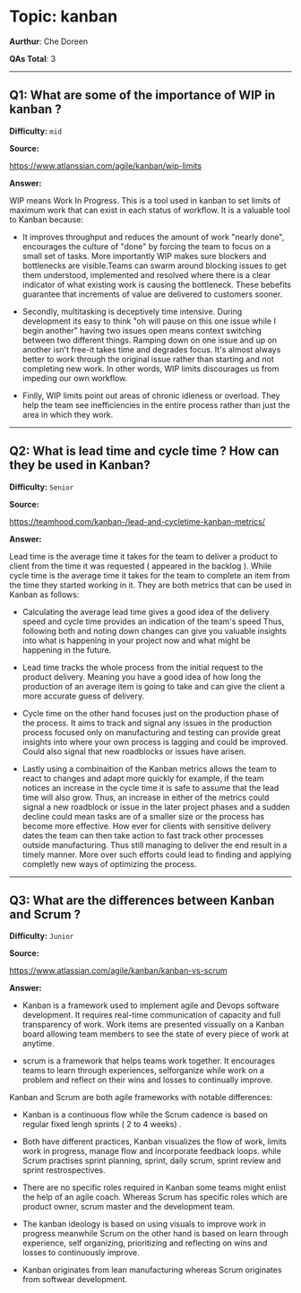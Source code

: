# Topic: kanban

**Aurthur**: Che Doreen

**QAs Total**: 3

---

## Q1: What are some of the importance of WIP in kanban ?

**Difficulty:** `mid`

**Source:**

https://www.atlanssian.com/agile/kanban/wip-limits 

**Answer:**

WIP means Work In Progress. This is a tool used in kanban to set limits of maximum work that can exist in each status of workflow. It is a valuable tool to Kanban because:

*  It improves throughput and reduces the amount of work "nearly done", encourages the culture of "done" by forcing the team to focus on a small set of tasks. More importantly WIP makes sure blockers and bottlenecks are visible.Teams can swarm around blocking issues to get them understood, implemented and resolved where there is a clear indicator of what existing work is causing the bottleneck. These bebefits guarantee that increments of value are delivered to customers sooner.

* Secondly, multitasking is deceptively time intensive. During development its easy to think "oh will pause on this one issue while I begin another" having two issues open means context switching between two different things. Ramping down on one issue and up on another isn't free-it takes time and degrades focus. It's almost always better to work through the original issue rather than starting and not completing new work. In other words, WIP limits discourages us from impeding our own workflow.

* Finlly, WIP limits point out areas of chronic idleness or overload. They help the team see inefficiencies in the entire process rather than just the area in which they work.

---

## Q2: What is lead time and cycle time ? How can they be used in Kanban?

**Difficulty:** `Senior`

**Source:**

https://teamhood.com/kanban-/lead-and-cycletime-kanban-metrics/

**Answer:**

Lead time is the average time it takes for the team to deliver a product to client from the time it was requested ( appeared in the backlog ). While cycle time is the average time it takes for the team to complete an item from the time they started working in it. They are both metrics that can be used in Kanban as follows:

* Calculating the average lead time gives a good idea of the delivery speed and cycle time provides an indication of the team's speed Thus, following both and noting down changes can give you valuable insights into what is happening in your project now and what might be happening in the future.

* Lead time tracks the whole process from the initial request to the product delivery. Meaning you have a good idea of how long the production of an average item is going to take and can give the client a more accurate guess of delivery.

* Cycle time on the other hand focuses just on the production phase of the process. It aims to track and signal any issues in the production process focused only on manufacturing and testing can provide great insights into where your own process is lagging and could be improved. Could also signal that new roadblocks or issues have arisen.

* Lastly using a combinaition of the Kanban metrics allows the team to react to changes and adapt more quickly for example, if the team notices an increase in the cycle time it is safe to assume that the lead time will also grow. Thus, an increase in either of the metrics could signal a new roadblock or issue in the later project phases and a sudden decline could mean tasks are of a smaller size or the process has become more effective. How ever for clients with sensitive delivery dates the team can then take action to fast track other processes outside manufacturing. Thus still managing to deliver the end result in a timely manner. More over such efforts could lead to finding and applying completly new ways of optimizing the process.

---

## Q3: What are the differences between Kanban and Scrum ?

**Difficulty:** `Junior`

**Source:**

https://www.atlassian.com/agile/kanban/kanban-vs-scrum

**Answer:**

* Kanban is a framework used to implement agile and Devops software development. It requires real-time communication of capacity and full transparency of work. Work items are presented vissually on a Kanban board allowing team members to see the state of every piece of work at anytime.

* scrum is a framework that helps teams work together. It encourages teams to learn through experiences, selforganize while work on a problem and reflect on their wins and losses to continually improve.

Kanban and Scrum are both agile frameworks with notable differences:

* Kanban is a continuous flow while the Scrum cadence is based on regular fixed lengh sprints ( 2 to 4 weeks) .

* Both have different practices, Kanban visualizes the flow of work, limits work in progress, manage flow and incorporate feedback loops. while Scrum practises sprint planning, sprint, daily scrum, sprint review and sprint restrospectives.

* There are no specific roles required in Kanban some teams might enlist the help of an agile coach. Whereas Scrum has specific roles which are product owner, scrum master and the development team.

* The kanban ideology is based on using visuals to improve work in progress meanwhile Scrum on the other hand is based on learn through experience, self organizing, prioritizing and reflecting on wins and losses to continuously improve.

* Kanban originates from lean manufacturing whereas Scrum originates from softwear development.
